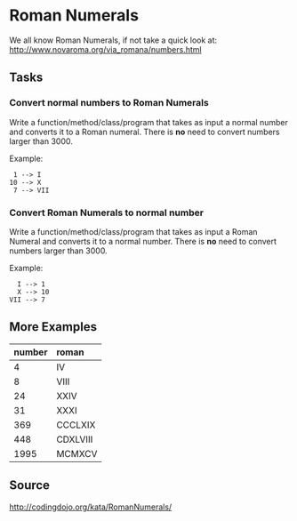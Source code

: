 # Roman Numerals

We all know Roman Numerals, if not take a quick look at: http://www.novaroma.org/via_romana/numbers.html

## Tasks

### Convert normal numbers to Roman Numerals

Write a function/method/class/program that takes as input a normal number and converts it to a Roman numeral. 
There is **no** need to convert numbers larger than 3000.

Example:
```
 1 --> I
10 --> X
 7 --> VII
```

### Convert Roman Numerals to normal number

Write a function/method/class/program that takes as input a Roman Numeral and converts it to a normal number. 
There is **no** need to convert numbers larger than 3000.

Example:
```
  I --> 1
  X --> 10
VII --> 7
```

## More Examples
| number |  roman   |
|:-------|:---------|  
|4	     |IV        |
|8	     |VIII      |
|24	     |XXIV      |
|31	     |XXXI      |
|369     |CCCLXIX   |
|448     |CDXLVIII  |
|1995    |MCMXCV    |

## Source
http://codingdojo.org/kata/RomanNumerals/
